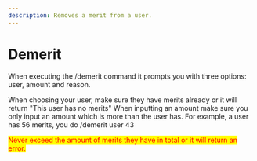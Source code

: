 ```yaml
---
description: Removes a merit from a user.
---
```


# Demerit

When executing the /demerit command it prompts you with three options: user, amount and reason.

When choosing your user, make sure they have merits already or it will return "This user has no merits" When inputting an amount make sure you only input an amount which is more than the user has. For example, a user has 56 merits, you do /demerit user 43&#x20;

<mark style="color:red;">Never exceed the amount of merits they have in total or it will return an error.</mark>
